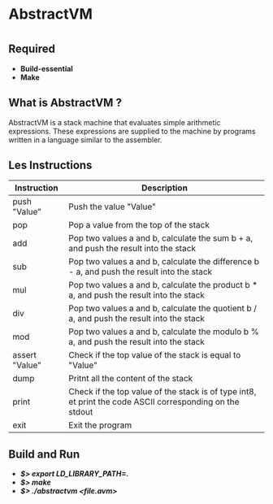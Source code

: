 # AbstractVM
#
## Required
- **Build-essential**
- **Make**

## What is AbstractVM ?

AbstractVM is a stack machine that evaluates simple arithmetic expressions. These expressions are supplied to the machine by programs written in a language similar to the assembler.

## Les Instructions

| Instruction          |  Description                                                                                             |
| -------------------- | -------------------------------------------------------------------------------------------------------- |
| push "Value"         | Push the value "Value"                                                                                   |
| pop                  | Pop a value from the top of the stack                                                                    |
| add                  | Pop two values a and b, calculate the sum b + a, and push the result into the stack                      |
| sub                  | Pop two values a and b, calculate the difference b - a, and push the result into the stack               |
| mul                  | Pop two values a and b, calculate the product b * a, and push the result into the stack                  |
| div                  | Pop two values a and b, calculate the quotient b / a, and push the result into the stack                 |
| mod                  | Pop two values a and b, calculate the modulo b % a, and push the result into the stack                   |
| assert "Value"       | Check if the top value of the stack is equal to "Value"                                                  |
| dump                 | Pritnt all the content of the stack                                                                      |
| print                | Check if the top value of the stack is of type int8, et print the code ASCII corresponding on the stdout |
| exit                 | Exit the program                                                                                         |

## Build and Run

- ***$> export LD_LIBRARY_PATH=.***
- ***$> make***
- ***$> ./abstractvm \<file.avm\>***

